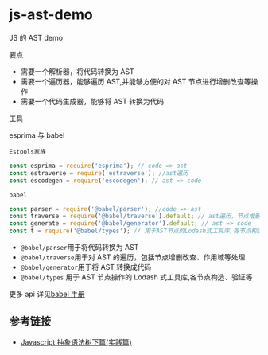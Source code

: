 # js-ast-demo

JS 的 AST demo

要点

- 需要一个解析器，将代码转换为 AST
- 需要一个遍历器，能够遍历 AST,并能够方便的对 AST 节点进行增删改查等操作
- 需要一个代码生成器，能够将 AST 转换为代码

工具

esprima 与 babel

`Estools家族`

```js
const esprima = require('esprima'); // code => ast
const estraverse = require('estraverse'); //ast遍历
const escodegen = require('escodegen'); // ast => code
```

`babel`

```js
const parser = require('@babel/parser'); //code => ast
const traverse = require('@babel/traverse').default; // ast遍历，节点增删改查，作用域处理等
const generate = require('@babel/generator').default; // ast => code
const t = require('@babel/types'); // 用于AST节点的Lodash式工具库,各节点构造、验证等
```

- `@babel/parser`用于将代码转换为 AST
- `@babel/traverse`用于对 AST 的遍历，包括节点增删改查、作用域等处理
- `@babel/generator`用于将 AST 转换成代码
- `@babel/types` 用于 AST 节点操作的 Lodash 式工具库,各节点构造、验证等

更多 api 详见[babel 手册](https://github.com/jamiebuilds/babel-handbook/blob/master/translations/zh-Hans/plugin-handbook.md)

## 参考链接

- [Javascript 抽象语法树下篇(实践篇)](https://juejin.im/post/5d779f58e51d45620821cf58)
